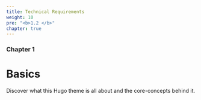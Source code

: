 ```yaml
---
title: Technical Requirements
weight: 10
pre: "<b>1.2 </b>"
chapter: true
---
```


### Chapter 1

# Basics

Discover what this Hugo theme is all about and the core-concepts behind it.
